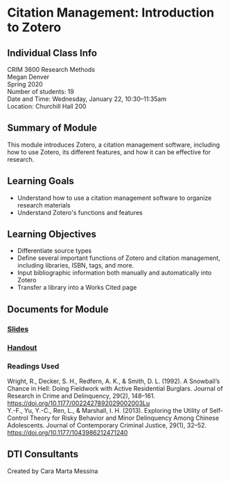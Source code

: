 # Citation Management: Introduction to Zotero

## Individual Class Info
CRIM 3600 Research Methods
<br>
Megan Denver
<br>
Spring 2020
<br>
Number of students: 19
<br>
Date and Time: Wednesday, January 22, 10:30–11:35am
<br>
Location: Churchill Hall 200

## Summary of Module
This module introduces Zotero, a citation management software, including how to use Zotero, its different features, and how it can be effective for research. 

## Learning Goals
- Understand how to use a citation management software to organize research materials 
- Understand Zotero's functions and features

## Learning Objectives
- Differentiate source types
- Define several important functions of Zotero and citation management, including libraries, ISBN, tags, and more.
- Input bibliographic information both manually and automatically into Zotero
- Transfer a library into a Works Cited page

## Documents for Module

### [Slides](https://github.com/NULabNortheastern/digitalassignmentshowcase/blob/master/citation-management/sp20-denver-crim3600-zotero/slides.pdf)

### [Handout](https://github.com/NULabNortheastern/digitalassignmentshowcase/blob/master/citation-management/sp20-denver-crim3600-zotero/handout.pdf)

### Readings Used
Wright, R., Decker, S. H., Redfern, A. K., & Smith, D. L. (1992). A Snowball’s Chance in Hell: Doing Fieldwork with Active Residential Burglars. Journal of Research in Crime and Delinquency, 29(2), 148–161. https://doi.org/10.1177/0022427892029002003Lu
<br/>
Y.-F., Yu, Y.-C., Ren, L., & Marshall, I. H. (2013). Exploring the Utility of Self-Control Theory for Risky Behavior and Minor Delinquency Among Chinese Adolescents. Journal of Contemporary Criminal Justice, 29(1), 32–52. https://doi.org/10.1177/1043986212471240

## DTI Consultants
Created by Cara Marta Messina
